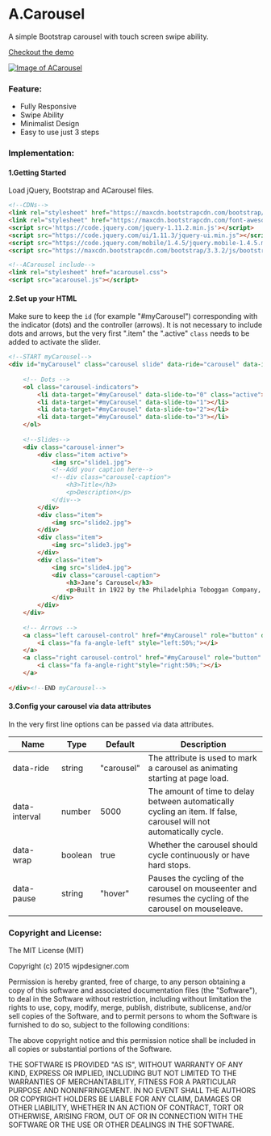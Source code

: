 # A.Carousel
A simple Bootstrap carousel with touch screen swipe ability.

[Checkout the demo](http://wjpdesigner.com/acarousel/)

[![Image of ACarousel](http://wjpdesigner.com/acarousel/screenshot.png?1)](http://wjpdesigner.com/acarousel/)

### Feature:
- Fully Responsive
- Swipe Ability
- Minimalist Design
- Easy to use just 3 steps

### Implementation:
#### 1.Getting Started
Load jQuery, Bootstrap and ACarousel files.
```html
<!--CDNs-->
<link rel="stylesheet" href="https://maxcdn.bootstrapcdn.com/bootstrap/3.3.2/css/bootstrap.min.css">
<link rel="stylesheet" href="https://maxcdn.bootstrapcdn.com/font-awesome/4.3.0/css/font-awesome.min.css">
<script src='https://code.jquery.com/jquery-1.11.2.min.js'></script>
<script src="https://code.jquery.com/ui/1.11.3/jquery-ui.min.js"></script>
<script src="https://code.jquery.com/mobile/1.4.5/jquery.mobile-1.4.5.min.js"></script>
<script src="https://maxcdn.bootstrapcdn.com/bootstrap/3.3.2/js/bootstrap.min.js"></script>

<!--ACarousel include-->
<link rel="stylesheet" href="acarousel.css">
<script src="acarousel.js"></script>
```
#### 2.Set up your HTML
Make sure to keep the `id` (for example "#myCarousel") corresponding with the indicator (dots) and the controller (arrows).
It is not necessary to include dots and arrows, but the very first ".item" the ".active" `class` needs to be added to activate the slider.
```html
<!--START myCarousel-->
<div id="myCarousel" class="carousel slide" data-ride="carousel" data-interval="false" data-wrap="true" data-pause="hover">
		
	<!-- Dots -->
  	<ol class="carousel-indicators">
    	<li data-target="#myCarousel" data-slide-to="0" class="active"></li>
    	<li data-target="#myCarousel" data-slide-to="1"></li>
    	<li data-target="#myCarousel" data-slide-to="2"></li>
    	<li data-target="#myCarousel" data-slide-to="3"></li>
  	</ol>
  		
  	<!--Slides-->
  	<div class="carousel-inner">
  		<div class="item active">
  			<img src="slide1.jpg">
  			<!--Add your caption here-->
  			<!--div class="carousel-caption">
    			<h3>Title</h3>
    			<p>Description</p>
  			</div-->
		</div>
		<div class="item">
  			<img src="slide2.jpg">
		</div>
		<div class="item">
  			<img src="slide3.jpg">
		</div>
		<div class="item">
  			<img src="slide4.jpg">
  			<div class="carousel-caption">
    			<h3>Jane’s Carousel</h3>
    			<p>Built in 1922 by the Philadelphia Toboggan Company, the carousel was lovingly restored and donated to the park by Jane and David Walentas. Located in the Empire Fulton Ferry section of Brooklyn Bridge Park, Jane’s Carousel is housed in a gorgeous glass pavilion, designed by Pritzker-prize winning architect Jean Nouvel.</p>
  			</div>
		</div>
	</div>
		
	<!-- Arrows -->
  	<a class="left carousel-control" href="#myCarousel" role="button" data-slide="prev">
  		<i class="fa fa-angle-left" style="left:50%;"></i>
  	</a>
  	<a class="right carousel-control" href="#myCarousel" role="button" data-slide="next">
    	<i class="fa fa-angle-right"style="right:50%;"></i>
  	</a>
  		
</div><!--END myCarousel-->
```
#### 3.Config your carousel via data attributes
In the very first line options can be passed via data attributes.
<table class="table" width="100%">
	<thead>
		 <tr>
    		<th width="20%">Name</th>
    		<th width="15%">Type</th>
    		<th width="15%">Default</th>
    		<th width="50%">Description</th>
  		</tr>
  	</thead>
  	<tbody>
  		<tr>
    		<td>data-ride</td>
    		<td>string</td>
    		<td>"carousel"</td>
    		<td>The attribute is used to mark a carousel as animating starting at page load.</td>
  		</tr>
  		<tr>
    		<td>data-interval</td>
    		<td>number</td>
    		<td>5000</td>
    		<td>The amount of time to delay between automatically cycling an item. If false, carousel will not automatically cycle.</td>
  		</tr>
  		<tr>
    		<td>data-wrap</td>
    		<td>boolean</td>
    		<td>true</td>
    		<td>Whether the carousel should cycle continuously or have hard stops.</td>
  		</tr>
  		<tr>
    		<td>data-pause</td>
    		<td>string</td>
    		<td>"hover"</td>
    		<td>Pauses the cycling of the carousel on mouseenter and resumes the cycling of the carousel on mouseleave.</td>
  		</tr>
	</tbody>
<table>

### Copyright and License:
The MIT License (MIT)

Copyright (c) 2015 wjpdesigner.com

Permission is hereby granted, free of charge, to any person obtaining a copy of this software and associated documentation files (the "Software"), to deal in the Software without restriction, including without limitation the rights to use, copy, modify, merge, publish, distribute, sublicense, and/or sell copies of the Software, and to permit persons to whom the Software is furnished to do so, subject to the following conditions:

The above copyright notice and this permission notice shall be included in all copies or substantial portions of the Software.

THE SOFTWARE IS PROVIDED "AS IS", WITHOUT WARRANTY OF ANY KIND, EXPRESS OR IMPLIED, INCLUDING BUT NOT LIMITED TO THE WARRANTIES OF MERCHANTABILITY, FITNESS FOR A PARTICULAR PURPOSE AND NONINFRINGEMENT. IN NO EVENT SHALL THE AUTHORS OR COPYRIGHT HOLDERS BE LIABLE FOR ANY CLAIM, DAMAGES OR OTHER LIABILITY, WHETHER IN AN ACTION OF CONTRACT, TORT OR OTHERWISE, ARISING FROM, OUT OF OR IN CONNECTION WITH THE SOFTWARE OR THE USE OR OTHER DEALINGS IN THE SOFTWARE.